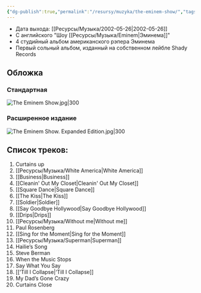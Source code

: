 ```yaml
---
{"dg-publish":true,"permalink":"/resursy/muzyka/the-eminem-show/","tags":["Музыка"]}
---
```


- Дата выхода: [[Ресурсы/Музыка/2002-05-26\|2002-05-26]] 
- С английского "Шоу [[Ресурсы/Музыка/Eminem\|Эминема]]"
- 4 студийный альбом американского рэпера Эминема
- Первый сольный альбом, изданный на собственном лейбле Shady Records 
## Обложка 
### Стандартная 
![The Eminem Show.jpg|300](/img/user/%D0%90%D1%80%D1%85%D0%B8%D0%B2/%D0%9A%D1%8D%D1%88/The%20Eminem%20Show.jpg)
### Расширенное издание 
![The Eminem Show. Expanded Edition.jpg|300](/img/user/%D0%90%D1%80%D1%85%D0%B8%D0%B2/%D0%9A%D1%8D%D1%88/The%20Eminem%20Show.%20Expanded%20Edition.jpg)
## Список треков:
1. Curtains up
2. [[Ресурсы/Музыка/White America\|White America]]
3. [[Business\|Business]]
4. [[Cleanin' Out My Closet\|Cleanin' Out My Closet]] 
5. [[Square Dance\|Square Dance]] 
6. [[The Kiss\|The Kiss]]
7. [[Soldier\|Soldier]]
8. [[Say Goodbye Hollywood\|Say Goodbye Hollywood]]
9. [[Drips\|Drips]]
10. [[Ресурсы/Музыка/Without me\|Without me]]
11. Paul Rosenberg 
12. [[Sing for the Moment\|Sing for the Moment]]
13. [[Ресурсы/Музыка/Superman\|Superman]]
14. Hailie’s Song 
15. Steve Berman 
16. When the Music Stops 
17. Say What You Say
18. [[‘Till I Collapse\|‘Till I Collapse]]
19. My Dad’s Gone Crazy
20. Curtains Close 